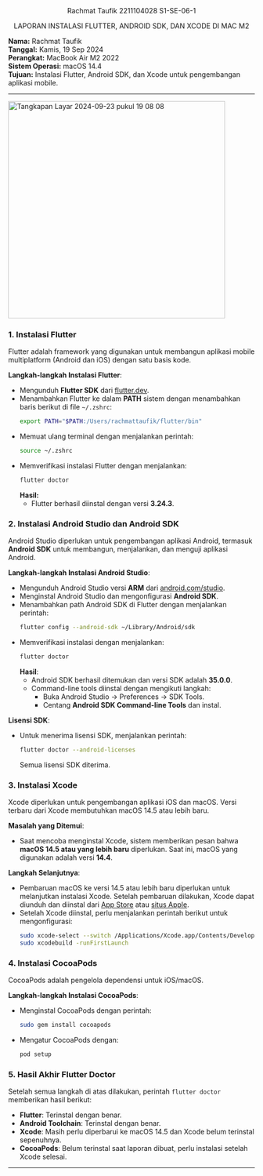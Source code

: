<center>
Rachmat Taufik  
2211104028  
S1-SE-06-1  

LAPORAN INSTALASI FLUTTER, ANDROID SDK, DAN XCODE DI MAC M2  
</center>

**Nama:** Rachmat Taufik  
**Tanggal:** Kamis, 19 Sep 2024  
**Perangkat:** MacBook Air M2 2022  
**Sistem Operasi:** macOS 14.4  
**Tujuan:** Instalasi Flutter, Android SDK, dan Xcode untuk pengembangan aplikasi mobile.

---
<img width="443" alt="Tangkapan Layar 2024-09-23 pukul 19 08 08" src="https://github.com/user-attachments/assets/959366c5-39ae-4fdc-ae51-15e2110706b8">

### 1. **Instalasi Flutter**
Flutter adalah framework yang digunakan untuk membangun aplikasi mobile multiplatform (Android dan iOS) dengan satu basis kode.

**Langkah-langkah Instalasi Flutter**:
- Mengunduh **Flutter SDK** dari [flutter.dev](https://flutter.dev).
- Menambahkan Flutter ke dalam **PATH** sistem dengan menambahkan baris berikut di file `~/.zshrc`:
  ```bash
  export PATH="$PATH:/Users/rachmattaufik/flutter/bin"
  ```
- Memuat ulang terminal dengan menjalankan perintah:
  ```bash
  source ~/.zshrc
  ```
- Memverifikasi instalasi Flutter dengan menjalankan:
  ```bash
  flutter doctor
  ```
  **Hasil:**
  - Flutter berhasil diinstal dengan versi **3.24.3**.

### 2. **Instalasi Android Studio dan Android SDK**
Android Studio diperlukan untuk pengembangan aplikasi Android, termasuk **Android SDK** untuk membangun, menjalankan, dan menguji aplikasi Android.

**Langkah-langkah Instalasi Android Studio**:
- Mengunduh Android Studio versi **ARM** dari [android.com/studio](https://developer.android.com/studio).
- Menginstal Android Studio dan mengonfigurasi **Android SDK**.
- Menambahkan path Android SDK di Flutter dengan menjalankan perintah:
  ```bash
  flutter config --android-sdk ~/Library/Android/sdk
  ```
- Memverifikasi instalasi dengan menjalankan:
  ```bash
  flutter doctor
  ```
  **Hasil**:
  - Android SDK berhasil ditemukan dan versi SDK adalah **35.0.0**.
  - Command-line tools diinstal dengan mengikuti langkah:
    - Buka Android Studio → Preferences → SDK Tools.
    - Centang **Android SDK Command-line Tools** dan instal.

**Lisensi SDK**:
- Untuk menerima lisensi SDK, menjalankan perintah:
  ```bash
  flutter doctor --android-licenses
  ```
  Semua lisensi SDK diterima.

### 3. **Instalasi Xcode**
Xcode diperlukan untuk pengembangan aplikasi iOS dan macOS. Versi terbaru dari Xcode membutuhkan macOS 14.5 atau lebih baru.

**Masalah yang Ditemui**:
- Saat mencoba menginstal Xcode, sistem memberikan pesan bahwa **macOS 14.5 atau yang lebih baru** diperlukan. Saat ini, macOS yang digunakan adalah versi **14.4**.

**Langkah Selanjutnya**:
- Pembaruan macOS ke versi 14.5 atau lebih baru diperlukan untuk melanjutkan instalasi Xcode. Setelah pembaruan dilakukan, Xcode dapat diunduh dan diinstal dari [App Store](https://apps.apple.com/us/app/xcode/id497799835) atau [situs Apple](https://developer.apple.com/xcode/).
- Setelah Xcode diinstal, perlu menjalankan perintah berikut untuk mengonfigurasi:
  ```bash
  sudo xcode-select --switch /Applications/Xcode.app/Contents/Developer
  sudo xcodebuild -runFirstLaunch
  ```

### 4. **Instalasi CocoaPods**
CocoaPods adalah pengelola dependensi untuk iOS/macOS.

**Langkah-langkah Instalasi CocoaPods**:
- Menginstal CocoaPods dengan perintah:
  ```bash
  sudo gem install cocoapods
  ```
- Mengatur CocoaPods dengan:
  ```bash
  pod setup
  ```

### 5. **Hasil Akhir Flutter Doctor**
Setelah semua langkah di atas dilakukan, perintah `flutter doctor` memberikan hasil berikut:
- **Flutter**: Terinstal dengan benar.
- **Android Toolchain**: Terinstal dengan benar.
- **Xcode**: Masih perlu diperbarui ke macOS 14.5 dan Xcode belum terinstal sepenuhnya.
- **CocoaPods**: Belum terinstal saat laporan dibuat, perlu instalasi setelah Xcode selesai.

---

